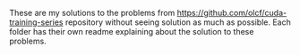 These are my solutions to the problems from https://github.com/olcf/cuda-training-series repository without seeing solution as much as possible. Each folder has their own readme explaining about the solution to these problems.
